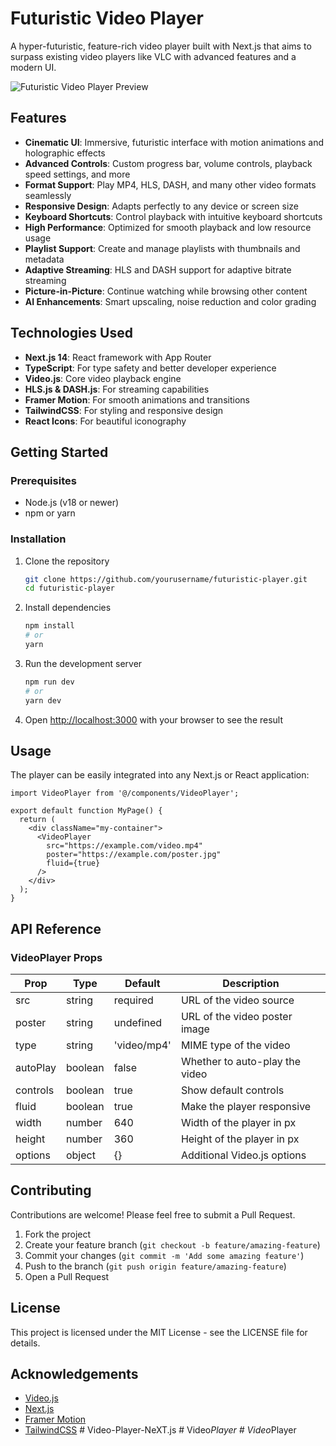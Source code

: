 # Futuristic Video Player

A hyper-futuristic, feature-rich video player built with Next.js that aims to surpass existing video players like VLC with advanced features and a modern UI.

![Futuristic Video Player Preview](preview.png)

## Features

- **Cinematic UI**: Immersive, futuristic interface with motion animations and holographic effects
- **Advanced Controls**: Custom progress bar, volume controls, playback speed settings, and more
- **Format Support**: Play MP4, HLS, DASH, and many other video formats seamlessly
- **Responsive Design**: Adapts perfectly to any device or screen size
- **Keyboard Shortcuts**: Control playback with intuitive keyboard shortcuts
- **High Performance**: Optimized for smooth playback and low resource usage
- **Playlist Support**: Create and manage playlists with thumbnails and metadata
- **Adaptive Streaming**: HLS and DASH support for adaptive bitrate streaming
- **Picture-in-Picture**: Continue watching while browsing other content
- **AI Enhancements**: Smart upscaling, noise reduction and color grading

## Technologies Used

- **Next.js 14**: React framework with App Router
- **TypeScript**: For type safety and better developer experience
- **Video.js**: Core video playback engine
- **HLS.js & DASH.js**: For streaming capabilities
- **Framer Motion**: For smooth animations and transitions
- **TailwindCSS**: For styling and responsive design
- **React Icons**: For beautiful iconography

## Getting Started

### Prerequisites

- Node.js (v18 or newer)
- npm or yarn

### Installation

1. Clone the repository
   ```bash
   git clone https://github.com/yourusername/futuristic-player.git
   cd futuristic-player
   ```

2. Install dependencies
   ```bash
   npm install
   # or
   yarn
   ```

3. Run the development server
   ```bash
   npm run dev
   # or
   yarn dev
   ```

4. Open [http://localhost:3000](http://localhost:3000) with your browser to see the result

## Usage

The player can be easily integrated into any Next.js or React application:

```tsx
import VideoPlayer from '@/components/VideoPlayer';

export default function MyPage() {
  return (
    <div className="my-container">
      <VideoPlayer 
        src="https://example.com/video.mp4" 
        poster="https://example.com/poster.jpg"
        fluid={true}
      />
    </div>
  );
}
```

## API Reference

### VideoPlayer Props

| Prop       | Type      | Default      | Description                               |
|------------|-----------|--------------|-------------------------------------------|
| src        | string    | required     | URL of the video source                   |
| poster     | string    | undefined    | URL of the video poster image             |
| type       | string    | 'video/mp4'  | MIME type of the video                    |
| autoPlay   | boolean   | false        | Whether to auto-play the video            |
| controls   | boolean   | true         | Show default controls                     |
| fluid      | boolean   | true         | Make the player responsive                |
| width      | number    | 640          | Width of the player in px                 |
| height     | number    | 360          | Height of the player in px                |
| options    | object    | {}           | Additional Video.js options               |

## Contributing

Contributions are welcome! Please feel free to submit a Pull Request.

1. Fork the project
2. Create your feature branch (`git checkout -b feature/amazing-feature`)
3. Commit your changes (`git commit -m 'Add some amazing feature'`)
4. Push to the branch (`git push origin feature/amazing-feature`)
5. Open a Pull Request

## License

This project is licensed under the MIT License - see the LICENSE file for details.

## Acknowledgements

- [Video.js](https://videojs.com/)
- [Next.js](https://nextjs.org/)
- [Framer Motion](https://www.framer.com/motion/)
- [TailwindCSS](https://tailwindcss.com/)
#   V i d e o - P l a y e r - N e X T . j s  
 #   V i d e o _ P l a y e r  
 #   V i d e o _ P l a y e r  
 